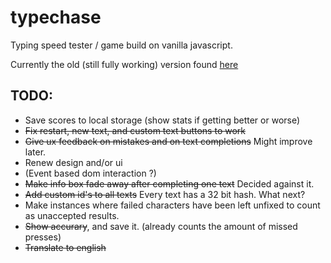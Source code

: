 # typechase
Typing speed tester / game build on vanilla javascript.

Currently the old (still fully working) version found [here](https://arttu.pennanen.org/sub/typechase/)

## TODO:
* Save scores to local storage (show stats if getting better or worse)
* ~~Fix restart, new text, and custom text buttons to work~~
* ~~Give ux feedback on mistakes and on text completions~~ Might improve later.
* Renew design and/or ui
* (Event based dom interaction ?)
* ~~Make info box fade away after completing one text~~ Decided against it.
* ~~Add custom id's to all texts~~ Every text has a 32 bit hash. What next?
* Make instances where failed characters have been left unfixed to count as unaccepted results.
* ~~Show accurary~~, and save it. (already counts the amount of missed presses)
* ~~Translate to english~~ 
